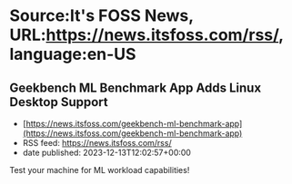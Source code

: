 # Source:It's FOSS News, URL:https://news.itsfoss.com/rss/, language:en-US

## Geekbench ML Benchmark App Adds Linux Desktop Support
 - [https://news.itsfoss.com/geekbench-ml-benchmark-app](https://news.itsfoss.com/geekbench-ml-benchmark-app)
 - RSS feed: https://news.itsfoss.com/rss/
 - date published: 2023-12-13T12:02:57+00:00

Test your machine for ML workload capabilities!

